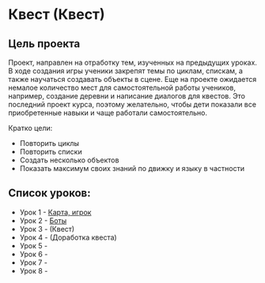 # Квест (Квест)

## Цель проекта
Проект, направлен на отработку тем, изученных на предыдущих уроках. В ходе создания игры ученики закрепят темы по циклам, спискам, а также научаться создавать объекты в сцене.
Еще на проекте ожидается немалое количество мест для самостоятельной работы учеников, например, создание деревни и написание диалогов для квестов.
Это последний проект курса, поэтому желательно, чтобы дети показали все приобретенные навыки и чаще работали самостоятельно.

Кратко цели:
- Повторить циклы
- Повторить списки
- Создать несколько объектов
- Показать максимум своих знаний по движку и языку в частности

## Список уроков:
- Урок 1 - [Карта, игрок](https://github.com/IT-Compot/Python-methodologies/blob/main/lessons/Quest/lessons/lesson-1.md)
- Урок 2 - [Боты](#урок-2)
- Урок 3 - (Квест)
- Урок 4 - (Доработка квеста)
- Урок 5 - 
- Урок 6 - 
- Урок 7 - 
- Урок 8 - 
